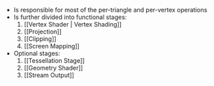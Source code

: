 - Is responsible for most of the per-triangle and per-vertex operations
- Is further divided into functional stages:
	1. [[Vertex Shader | Vertex Shading]]
	2. [[Projection]] 
	3. [[Clipping]]
	4. [[Screen Mapping]]
- Optional stages:
	1. [[Tessellation Stage]] 
	2. [[Geometry Shader]]
	3. [[Stream Output]]
	